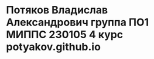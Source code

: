 Потяков Владислав Александрович
группа ПО1 МИППС 230105 4 курс
potyakov.github.io
===================

